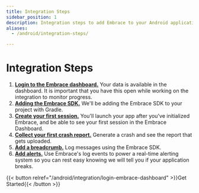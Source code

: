 ```yaml
---
title: Integration Steps
sidebar_position: 1
description: Integration steps to add Embrace to your Android application
aliases:
  - /android/integration-steps/

---
```

# Integration Steps

1. [**Login to the Embrace dashboard.**](/android/integration/login-embrace-dashboard) Your data is available in the dashboard. It is important that you have this open while working on the integration to monitor progress.
1. [**Adding the Embrace SDK.**](/android/integration/add-embrace-sdk) We'll be adding the Embrace SDK to your project
   with Gradle.
1. [**Create your first session.**](/android/integration/session-reporting) You'll launch your app after you've
   initialized Embrace, and be able to see your first session in the Embrace
   Dashboard.
1. [**Collect your first crash report.**](/android/integration/crash-reporting) Generate a crash and see the report that
   gets uploaded.
1. [**Add a breadcrumb.**](/android/integration/breadcrumbs) Log messages using the Embrace SDK.
1. [**Add alerts.**](/android/integration/log-message-api) Use Embrace's log events to power a real-time alerting system so you can rest easy knowing we will tell you if your application breaks.

{{< button relref="/android/integration/login-embrace-dashboard" >}}Get Started{{< /button >}}
